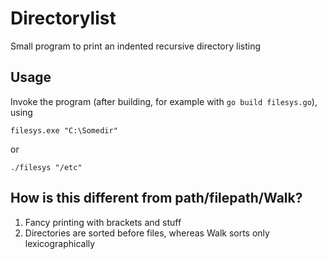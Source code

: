 Directorylist
=============

Small program to print an indented recursive directory listing

Usage
-----
Invoke the program (after building, for example with `go build filesys.go`), using

    filesys.exe "C:\Somedir"

or

    ./filesys "/etc"

How is this different from path/filepath/Walk?
----------------------------------------------

1. Fancy printing with brackets and stuff
2. Directories are sorted before files, whereas Walk sorts only lexicographically
